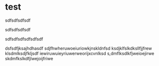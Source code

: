 # test

sdfsdfsdfsdf


sdfsdfsdfsdf

sdfsdfsdfsdfsdfsdf

dsfsdfjksajhdhasdf
sdjfhwheruwoeiuriowkjnskldnfsd
ksdjklfslkdksllfjjfrew
klsdmlksdjfkljsdf
iewiruwuieyriuwerweorijxcvnlksd
s,dmflksdlkfjweioejirwe
skdmfkslkdfjlwejoijfriwe